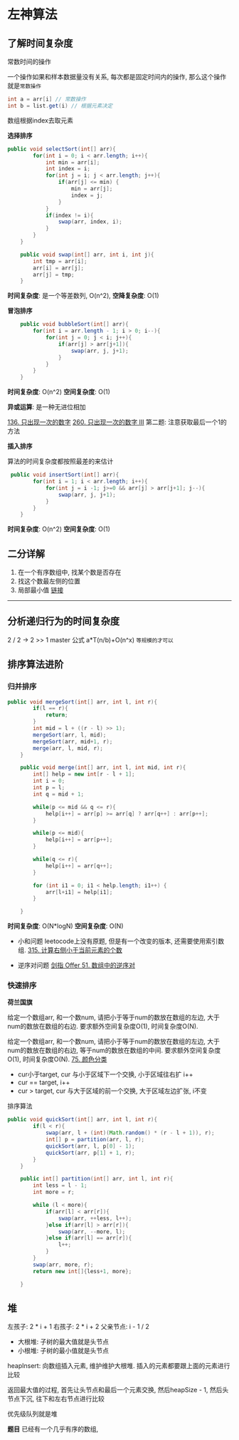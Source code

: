 # 左神算法

## 了解时间复杂度

常数时间的操作

一个操作如果和样本数据量没有关系, 每次都是固定时间内的操作, 那么这个操作就是`常数操作`

```java
int a = arr[i] // 常数操作
int b = list.get(i) // 根据元素决定
```
数组根据index去取元素

**选择排序**

```java
public void selectSort(int[] arr){
        for(int i = 0; i < arr.length; i++){
            int min = arr[i];
            int index = i;
            for(int j = i; j < arr.length; j++){
                if(arr[j] <= min) {
                    min = arr[j];
                    index = j;
                }
            }
            if(index != i){
                swap(arr, index, i);
            }
        }
    }

    public void swap(int[] arr, int i, int j){
        int tmp = arr[i];
        arr[i] = arr[j];
        arr[j] = tmp;
    }
```

**时间复杂度**: 是一个等差数列, O(n^2),
**空降复杂度**: O(1)

**冒泡排序**
```java
    public void bubbleSort(int[] arr){
        for(int i = arr.length - 1; i > 0; i--){
            for(int j = 0; j < i; j++){
                if(arr[j] > arr[j+1]){
                    swap(arr, j, j+1);
                }
            }
        }
    }
```
**时间复杂度**: O(n^2)
**空间复杂度**: O(1)


**异或运算**: 是一种无进位相加

[136. 只出现一次的数字](https://leetcode-cn.com/problems/single-number/)
[260. 只出现一次的数字 III](https://mail.google.com/mail/u/0/#inbox)
第二题: 注意获取最后一个1的方法


**插入排序**

算法的时间复杂度都按照最差的来估计

```java
 public void insertSort(int[] arr){
        for(int i = 1; i < arr.length; i++){
            for(int j = i -1; j>=0 && arr[j] > arr[j+1]; j--){
                swap(arr, j, j+1);
            }
        }
    }
```
**时间复杂度**: O(n^2)
**空间复杂度**: O(1)


## 二分详解
1. 在一个有序数组中, 找某个数是否存在
2. 找这个数最左侧的位置
3. 局部最小值 [链接](https://leetcode-cn.com/problems/find-peak-element/)


---

## 分析递归行为的时间复杂度

2 / 2 -> 2 >> 1
master 公式
a*T(n/b)+O(n^x)
`等规模的才可以`

## 排序算法进阶

### 归并排序

```java
public void mergeSort(int[] arr, int l, int r){
        if(l == r){
            return;
        }
        int mid = l + ((r - l) >> 1);
        mergeSort(arr, l, mid);
        mergeSort(arr, mid+1, r);
        merge(arr, l, mid, r);
    }

    public void merge(int[] arr, int l, int mid, int r){
        int[] help = new int[r - l + 1];
        int i = 0;
        int p = l;
        int q = mid + 1;

        while(p <= mid && q <= r){
            help[i++] = arr[p] >= arr[q] ? arr[q++] : arr[p++];
        }

        while(p <= mid){
            help[i++] = arr[p++];
        }

        while(q <= r){
            help[i++] = arr[q++];
        }

        for (int i1 = 0; i1 < help.length; i1++) {
            arr[l+i1] = help[i1];
        }

    }
```


**时间复杂度**: O(N*logN)
**空间复杂度**: O(N)

* 小和问题
leetocode上没有原题, 但是有一个改变的版本, 还需要使用索引数组. [315. 计算右侧小于当前元素的个数](https://leetcode-cn.com/problems/count-of-smaller-numbers-after-self/)

* 逆序对问题 [剑指 Offer 51. 数组中的逆序对](https://leetcode-cn.com/problems/shu-zu-zhong-de-ni-xu-dui-lcof/)


### 快速排序

**荷兰国旗**

给定一个数组arr, 和一个数num, 请把小于等于num的数放在数组的左边, 大于num的数放在数组的右边. 要求额外空间复杂度O(1), 时间复杂度O(N).



给定一个数组arr, 和一个数num, 请把小于等于num的数放在数组的左边, 大于num的数放在数组的右边, 等于num的数放在数组的中间. 要求额外空间复杂度O(1), 时间复杂度O(N). [75. 颜色分类](https://leetcode-cn.com/problems/sort-colors/)

* cur小于target, cur 与小于区域下一个交换, 小于区域往右扩 i++
* cur == target, i++
* cur > target, cur 与大于区域的前一个交换, 大于区域左边扩张, i不变

排序算法
```java
public void quickSort(int[] arr, int l, int r){
        if(l < r){
            swap(arr, l + (int)(Math.random() * (r - l + 1)), r);
            int[] p = partition(arr, l, r);
            quickSort(arr, l, p[0] - 1);
            quickSort(arr, p[1] + 1, r);
        }
    }

    public int[] partition(int[] arr, int l, int r){
        int less = l - 1;
        int more = r;

        while (l < more){
            if(arr[l] < arr[r]){
                swap(arr, ++less, l++);
            }else if(arr[l] > arr[r]){
                swap(arr, --more, l);
            }else if(arr[l] == arr[r]){
                l++;
            }
        }
        swap(arr, more, r);
        return new int[]{less+1, more};

    }
```


## 堆

左孩子: 2 * i + 1
右孩子: 2 * i + 2
父亲节点: i - 1 / 2

* 大根堆: 子树的最大值就是头节点
* 小根堆: 子树的最小值就是头节点

heapInsert: 向数组插入元素, 维护维护大根堆. 插入的元素都要跟上面的元素进行比较

返回最大值的过程, 首先让头节点和最后一个元素交换, 然后heapSize - 1, 然后头节点下沉, 往下和左右节点进行比较

优先级队列就是堆

**题目**
已经有一个几乎有序的数组, 

